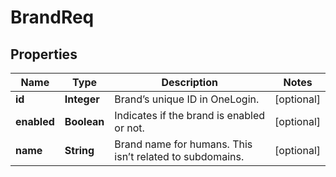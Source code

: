 

# BrandReq


## Properties

| Name | Type | Description | Notes |
|------------ | ------------- | ------------- | -------------|
|**id** | **Integer** | Brand’s unique ID in OneLogin. |  [optional] |
|**enabled** | **Boolean** | Indicates if the brand is enabled or not. |  [optional] |
|**name** | **String** | Brand name for humans. This isn’t related to subdomains. |  [optional] |



